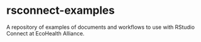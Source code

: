 # rsconnect-examples

A repository of examples of documents and workflows to use with RStudio Connect
at EcoHealth Alliance.
